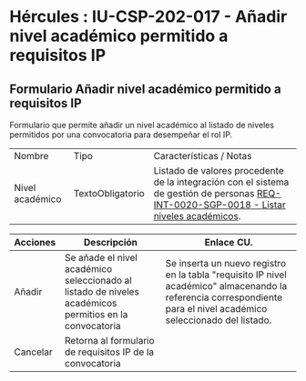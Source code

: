 # Hércules : IU\-CSP\-202\-017 \- Añadir nivel académico permitido a requisitos IP



## Formulario Añadir nivel académico permitido a requisitos IP

Formulario que permite añadir un nivel académico al listado de niveles permitidos por una convocatoria para desempeñar el rol IP.



|  | | |
| --- | --- | --- |
| Nombre | Tipo | Características / Notas |
| Nivel académico | TextoObligatorio | Listado de valores procedente de la integración con el sistema de gestión de personas [REQ\-INT\-0020\-SGP\-0018 \- Listar niveles académicos](/hercules/sgi-sistema-de-gestion-de-investigacion/requisitos-y-analisis-funcional/analisis-funcional-sgi-hercules/gen-aspectos-generales/int-requisitos-de-integracion/req-int-0020-sgp-integracion-con-sistema-de-gestion-de-personas/req-int-0020-sgp-0018-listar-niveles-academicos.md "/hercules/sgi-sistema-de-gestion-de-investigacion/requisitos-y-analisis-funcional/analisis-funcional-sgi-hercules/gen-aspectos-generales/int-requisitos-de-integracion/req-int-0020-sgp-integracion-con-sistema-de-gestion-de-personas/req-int-0020-sgp-0018-listar-niveles-academicos.md"). |



| Acciones | Descripción | Enlace CU. |
| --- | --- | --- |
| Añadir | Se añade el nivel académico seleccionado al listado de niveles académicos permitios en la convocatoria | Se inserta un nuevo registro en la tabla "requisito IP nivel académico" almacenando la referencia correspondiente para el nivel académico seleccionado del listado. |
| Cancelar | Retorna al formulario de requisitos IP de la convocatoria |  |

  


  





